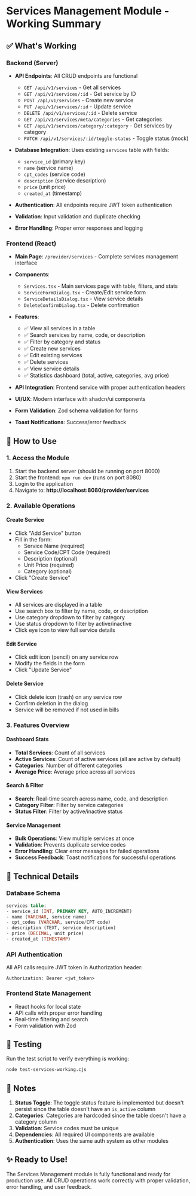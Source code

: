 # Services Management Module - Working Summary

## ✅ What's Working

### Backend (Server)
- **API Endpoints**: All CRUD endpoints are functional
  - `GET /api/v1/services` - Get all services
  - `GET /api/v1/services/:id` - Get service by ID
  - `POST /api/v1/services` - Create new service
  - `PUT /api/v1/services/:id` - Update service
  - `DELETE /api/v1/services/:id` - Delete service
  - `GET /api/v1/services/meta/categories` - Get categories
  - `GET /api/v1/services/category/:category` - Get services by category
  - `PATCH /api/v1/services/:id/toggle-status` - Toggle status (mock)

- **Database Integration**: Uses existing `services` table with fields:
  - `service_id` (primary key)
  - `name` (service name)
  - `cpt_codes` (service code)
  - `description` (service description)
  - `price` (unit price)
  - `created_at` (timestamp)

- **Authentication**: All endpoints require JWT token authentication
- **Validation**: Input validation and duplicate checking
- **Error Handling**: Proper error responses and logging

### Frontend (React)
- **Main Page**: `/provider/services` - Complete services management interface
- **Components**:
  - `Services.tsx` - Main services page with table, filters, and stats
  - `ServiceFormDialog.tsx` - Create/Edit service form
  - `ServiceDetailsDialog.tsx` - View service details
  - `DeleteConfirmDialog.tsx` - Delete confirmation

- **Features**:
  - ✅ View all services in a table
  - ✅ Search services by name, code, or description
  - ✅ Filter by category and status
  - ✅ Create new services
  - ✅ Edit existing services
  - ✅ Delete services
  - ✅ View service details
  - ✅ Statistics dashboard (total, active, categories, avg price)

- **API Integration**: Frontend service with proper authentication headers
- **UI/UX**: Modern interface with shadcn/ui components
- **Form Validation**: Zod schema validation for forms
- **Toast Notifications**: Success/error feedback

## 🚀 How to Use

### 1. Access the Module
1. Start the backend server (should be running on port 8000)
2. Start the frontend: `npm run dev` (runs on port 8080)
3. Login to the application
4. Navigate to: **http://localhost:8080/provider/services**

### 2. Available Operations

#### Create Service
- Click "Add Service" button
- Fill in the form:
  - Service Name (required)
  - Service Code/CPT Code (required)
  - Description (optional)
  - Unit Price (required)
  - Category (optional)
- Click "Create Service"

#### View Services
- All services are displayed in a table
- Use search box to filter by name, code, or description
- Use category dropdown to filter by category
- Use status dropdown to filter by active/inactive
- Click eye icon to view full service details

#### Edit Service
- Click edit icon (pencil) on any service row
- Modify the fields in the form
- Click "Update Service"

#### Delete Service
- Click delete icon (trash) on any service row
- Confirm deletion in the dialog
- Service will be removed if not used in bills

### 3. Features Overview

#### Dashboard Stats
- **Total Services**: Count of all services
- **Active Services**: Count of active services (all are active by default)
- **Categories**: Number of different categories
- **Average Price**: Average price across all services

#### Search & Filter
- **Search**: Real-time search across name, code, and description
- **Category Filter**: Filter by service categories
- **Status Filter**: Filter by active/inactive status

#### Service Management
- **Bulk Operations**: View multiple services at once
- **Validation**: Prevents duplicate service codes
- **Error Handling**: Clear error messages for failed operations
- **Success Feedback**: Toast notifications for successful operations

## 🔧 Technical Details

### Database Schema
```sql
services table:
- service_id (INT, PRIMARY KEY, AUTO_INCREMENT)
- name (VARCHAR, service name)
- cpt_codes (VARCHAR, service/CPT code)
- description (TEXT, service description)
- price (DECIMAL, unit price)
- created_at (TIMESTAMP)
```

### API Authentication
All API calls require JWT token in Authorization header:
```
Authorization: Bearer <jwt_token>
```

### Frontend State Management
- React hooks for local state
- API calls with proper error handling
- Real-time filtering and search
- Form validation with Zod

## 🎯 Testing

Run the test script to verify everything is working:
```bash
node test-services-working.cjs
```

## 📝 Notes

1. **Status Toggle**: The toggle status feature is implemented but doesn't persist since the table doesn't have an `is_active` column
2. **Categories**: Categories are hardcoded since the table doesn't have a category column
3. **Validation**: Service codes must be unique
4. **Dependencies**: All required UI components are available
5. **Authentication**: Uses the same auth system as other modules

## ✨ Ready to Use!

The Services Management module is fully functional and ready for production use. All CRUD operations work correctly with proper validation, error handling, and user feedback.